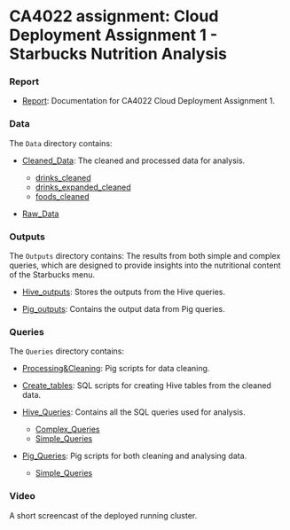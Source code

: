 # CA4022 assignment: Cloud Deployment Assignment 1 - Starbucks Nutrition Analysis


### Report
- [Report](Report.pdf): Documentation for CA4022 Cloud Deployment Assignment 1.

### Data

The `Data` directory contains:

- [Cleaned_Data](./Data/Cleaned_data): The cleaned and processed data for analysis.
  - [drinks_cleaned](./Data/Cleaned_data/drinks_cleaned)
  - [drinks_expanded_cleaned](./Data/Cleaned_data/drinks_expanded_cleaned)
  - [foods_cleaned](./Data/Cleaned_data/foods_cleaned)

- [Raw_Data](./Data/Raw_data)


### Outputs
The `Outputs` directory contains:
The results from both simple and complex queries, which are designed to provide insights into the nutritional content of the Starbucks menu.

- [Hive_outputs](./Outputs/Hive_outputs): Stores the outputs from the Hive queries.
  
- [Pig_outputs](./Outputs/Pig_outputs): Contains the output data from Pig queries.

### Queries
The `Queries` directory contains:

- [Processing&Cleaning](./Queries/Processing&Cleaning.pig): Pig scripts for data cleaning.

- [Create_tables](./Queries/Create_tables.sql): SQL scripts for creating Hive tables from the cleaned data.
  
- [Hive_Queries](./Queries): Contains all the SQL queries used for analysis. 
  - [Complex_Queries](./Queries/Hive_complex_queries.sql)
  - [Simple_Queries](./Queries/Hive_simple_queries.sql)
  
- [Pig_Queries](./Queries): Pig scripts for both cleaning and analysing data.
  - [Simple_Queries](./Queries/Pig_queries.pig)

### Video

A short screencast of the deployed running cluster.

